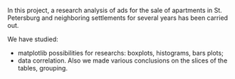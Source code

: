 In this project, a research analysis of ads for the sale of apartments in St. Petersburg and neighboring settlements for several years has been carried out.

We have studied:
- matplotlib possibilities for researchs: boxplots, histograms, bars plots;
- data correlation.
Also we made various conclusions on the slices of the tables, grouping.
